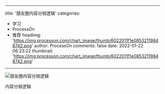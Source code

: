 
---
title: '朋友圈内容分销逻辑'
categories: 
 - 学习
 - ProcessOn
 - 推荐
headimg: 'https://img.processon.com/chart_image/thumb/6022011f1e08532119848742.png'
author: ProcessOn
comments: false
date: 2022-01-22 06:23:22
thumbnail: 'https://img.processon.com/chart_image/thumb/6022011f1e08532119848742.png'
---

<div>   
<img class="thumb" alt="朋友圈内容分销逻辑" src="https://img.processon.com/chart_image/thumb/6022011f1e08532119848742.png" referrerpolicy="no-referrer">
<p>内容分销逻辑</p>  
</div>
            